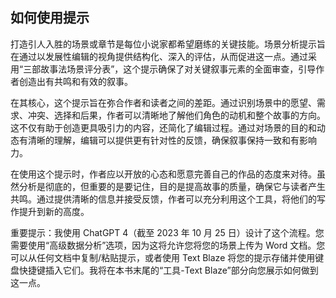 ## 如何使用提示

打造引人入胜的场景或章节是每位小说家都希望磨练的关键技能。场景分析提示旨在通过以发展性编辑的视角提供结构化、深入的评估，从而促进这一点。通过采用“三部故事法场景评分表”，这个提示确保了对关键叙事元素的全面审查，引导作者创造出有共鸣和有效的叙事。

在其核心，这个提示旨在弥合作者和读者之间的差距。通过识别场景中的愿望、需求、冲突、选择和后果，作者可以清晰地了解他们角色的动机和整个故事的方向。这不仅有助于创造更具吸引力的内容，还简化了编辑过程。通过对场景的目的和动态有清晰的理解，编辑可以提供更有针对性的反馈，确保叙事保持一致和有影响力。

在使用这个提示时，作者应以开放的心态和愿意完善自己的作品的态度来对待。虽然分析是彻底的，但重要的是要记住，目的是提高故事的质量，确保它与读者产生共鸣。通过提供清晰的信息并接受反馈，作者可以充分利用这个工具，将他们的写作提升到新的高度。

重要提示：我使用 ChatGPT 4（截至 2023 年 10 月 25 日）设计了这个流程。您需要使用“高级数据分析”选项，因为这将允许您将您的场景上传为 Word 文档。您可以从任何文档中复制/粘贴提示，或者使用 Text Blaze 将您的提示存储并使用键盘快捷键插入它们。我将在本书末尾的“工具-Text Blaze”部分向您展示如何做到这一点。
